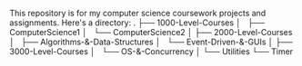 This repository is for my computer science coursework projects and assignments. Here's a directory:
.
├── 1000-Level-Courses
│   ├── ComputerScience1 
│   └── ComputerScience2 
│
├── 2000-Level-Courses
│   ├── Algorithms-&-Data-Structures
│   └── Event-Driven-&-GUIs 
│
├── 3000-Level-Courses
│   └── OS-&-Concurrency
│
└── Utilities
    └── Timer


